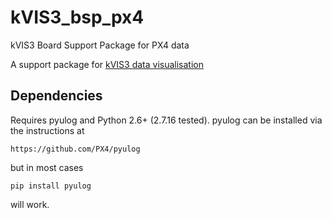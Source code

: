 # kVIS3_bsp_px4
kVIS3 Board Support Package for PX4 data

A support package for [kVIS3 data visualisation](https://github.com/flyingk/kVIS3)

## Dependencies
Requires pyulog and Python 2.6+ (2.7.16 tested).  pyulog can be installed via the instructions at 
```
https://github.com/PX4/pyulog
```
but in most cases
```
pip install pyulog
```
will work.

